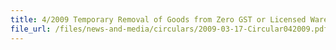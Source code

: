 ```yaml
---
title: 4/2009 Temporary Removal of Goods from Zero GST or Licensed Warehouses for Auctions and Exhibitions
file_url: /files/news-and-media/circulars/2009-03-17-Circular042009.pdf
---
```

